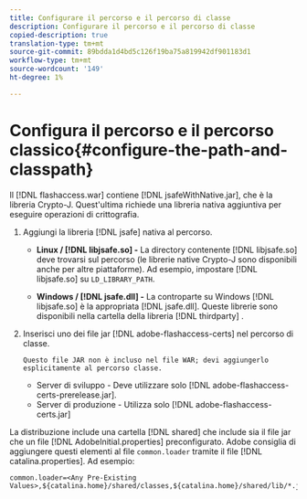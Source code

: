 ```yaml
---
title: Configurare il percorso e il percorso di classe
description: Configurare il percorso e il percorso di classe
copied-description: true
translation-type: tm+mt
source-git-commit: 89bdda1d4bd5c126f19ba75a819942df901183d1
workflow-type: tm+mt
source-wordcount: '149'
ht-degree: 1%

---
```



# Configura il percorso e il percorso classico{#configure-the-path-and-classpath}

Il [!DNL flashaccess.war] contiene [!DNL jsafeWithNative.jar], che è la libreria Crypto-J. Quest&#39;ultima richiede una libreria nativa aggiuntiva per eseguire operazioni di crittografia.

1. Aggiungi la libreria [!DNL jsafe] nativa al percorso.

   * **Linux /  [!DNL libjsafe.so] -** La directory contenente  [!DNL libjsafe.so] deve trovarsi sul percorso (le librerie native Crypto-J sono disponibili anche per altre piattaforme). Ad esempio, impostare [!DNL libjsafe.so] su `LD_LIBRARY_PATH`.

   * **Windows /  [!DNL jsafe.dll] -** La controparte su Windows  [!DNL libjsafe.so] è la appropriata  [!DNL jsafe.dll].
   Queste librerie sono disponibili nella cartella della libreria [!DNL thirdparty] .
1. Inserisci uno dei file jar [!DNL adobe-flashaccess-certs] nel percorso di classe.

       Questo file JAR non è incluso nel file WAR; devi aggiungerlo esplicitamente al percorso classe.
   
   * Server di sviluppo - Deve utilizzare solo [!DNL adobe-flashaccess-certs-prerelease.jar].
   * Server di produzione - Utilizza solo [!DNL adobe-flashaccess- certs.jar]

La distribuzione include una cartella [!DNL shared] che include sia il file jar che un file [!DNL AdobeInitial.properties] preconfigurato. Adobe consiglia di aggiungere questi elementi al file `common.loader` tramite il file [!DNL catalina.properties]. Ad esempio:

```
common.loader=<Any Pre-Existing Values>,${catalina.home}/shared/classes,${catalina.home}/shared/lib/*.jar
```


